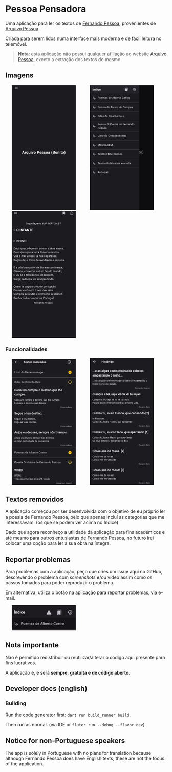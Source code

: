 # Pessoa Pensadora

Uma aplicação para ler os textos de [Fernando Pessoa](https://pt.wikipedia.org/wiki/Fernando_Pessoa), provenientes de [Arquivo Pessoa](http://arquivopessoa.net/).

Criada para serem lidos numa interface mais moderna e de fácil leitura no telemóvel.

> **Nota**: esta aplicação não possui qualquer afiliação ao website [Arquivo Pessoa](http://arquivopessoa.net/info/ficha), exceto a extração dos textos do mesmo.

## Imagens

  <img alt="Página Inicial" src="images/phone/homepage.jpg" width="200px" hspace="20"/> <img alt="Índice" src="images/phone/index.jpg" width="200px" hspace="20"/> <img alt="Exemplo de um poema de Mensagem" src="images/phone/text-example.jpg" width="200px" hspace="20"/>

### Funcionalidades

  <img alt="Textos guardados" src="images/phone/saved-texts.jpg" width="200px" hspace="20"/> <img alt="Histórico" src="images/phone/history.jpg" width="200px" hspace="20"/>

## Textos removidos

A aplicação começou por ser desenvolvida com o objetivo de eu próprio ler a poesia de Fernando Pessoa, pelo que apenas incluí as categorias que me interessavam. (os que se podem ver acima no Índice)

Dado que agora reconheço a utilidade da aplicação para fins académicos e até mesmo para outros entusiastas de Fernando Pessoa, no futuro irei colocar uma opção para ler a sua obra na íntegra.

## Reportar problemas

Para problemas com a aplicação, peço que cries um issue aqui no GitHub, descrevendo o problema com _screenshots_ e/ou vídeo assim como os passos tomados para poder reproduzir o problema.

Em alternativa, utiliza o botão na aplicação para reportar problemas, via e-mail.

  <img alt="Botão para reportar problemas" src="images/phone/bug-report-button.jpg" width="200px" hspace="20"/>

## Nota importante

Não é permitido redistribuir ou reutilizar/alterar o código aqui presente para fins lucrativos.

A aplicação é, e será **sempre**, **gratuita e de código aberto**.

## Developer docs (english)

### Building

Run the code generator first: `dart run build_runner build`.

Then run as normal. (via IDE or `fluter run --debug --flavor dev`)

## Notice for non-Portuguese speakers

The app is solely in Portuguese with no plans for translation because although Fernando Pessoa does have English texts, these are not the focus of the application.
